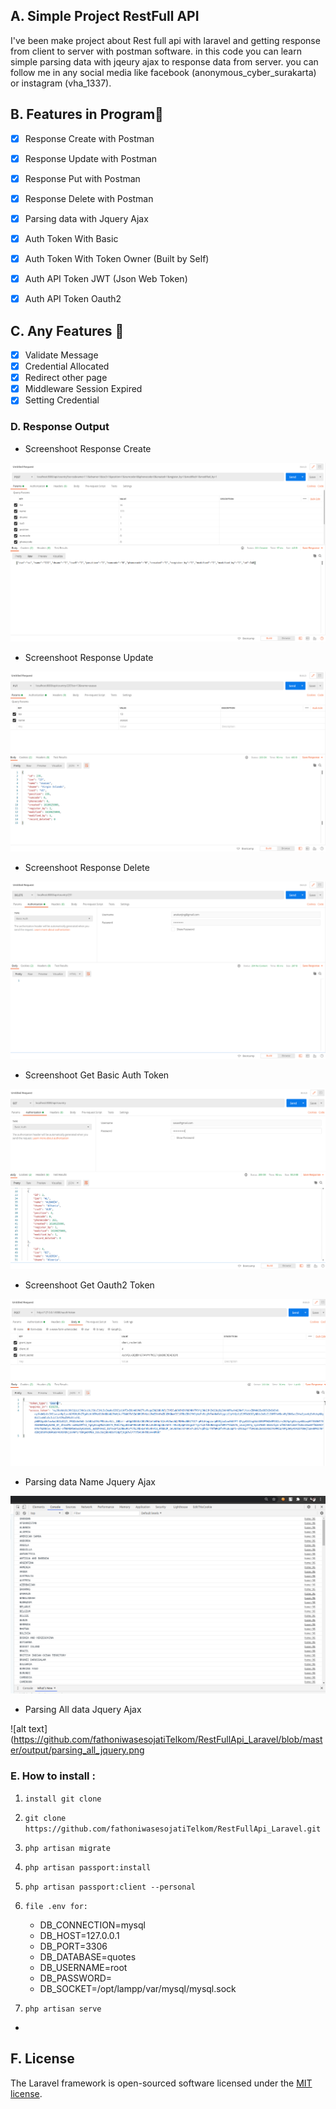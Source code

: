 ## A. Simple Project RestFull API

   I've been make project about Rest full api with laravel and getting response from client to server with postman software. in this code you can learn simple parsing data with jqeury ajax to response data from server. you can follow me in any social media like facebook (anonymous_cyber_surakarta) or instagram (vha_1337).  


## B. Features in Program🚀 

- [x] Response Create with Postman
- [x] Response Update with Postman 
- [x] Response Put with Postman
- [x] Response Delete with Postman
- [x] Parsing data with Jquery Ajax
- [x] Auth Token With Basic 
- [x] Auth Token With Token Owner (Built by Self)
- [x] Auth API Token JWT (Json Web Token)
- [x] Auth API Token Oauth2 


## C. Any Features 🚀 

- [x] Validate Message
- [x] Credential Allocated
- [x] Redirect other page
- [x] Middleware Session Expired
- [x] Setting Credential

### D. Response Output

- Screenshoot Response Create

![alt text](https://github.com/fathoniwasesojatiTelkom/RestFullApi_Laravel/blob/master/output/creat_respon.png)

- Screenshoot Response Update

![alt text](https://github.com/fathoniwasesojatiTelkom/RestFullApi_Laravel/blob/master/output/update_response.png)

- Screenshoot Response Delete

![alt text](https://github.com/fathoniwasesojatiTelkom/RestFullApi_Laravel/blob/master/output/delete_response.png)

- Screenshoot Get Basic Auth Token

![alt text](https://github.com/fathoniwasesojatiTelkom/RestFullApi_Laravel/blob/master/output/basic_auth.png)

- Screenshoot Get Oauth2 Token

![alt text](https://github.com/fathoniwasesojatiTelkom/RestFullApi_Laravel/blob/master/output/auth0.png)

- Parsing data Name Jquery Ajax

![alt text](https://github.com/fathoniwasesojatiTelkom/RestFullApi_Laravel/blob/master/output/parsing_name.png)

- Parsing All data Jquery Ajax

![alt text](https://github.com/fathoniwasesojatiTelkom/RestFullApi_Laravel/blob/master/output/parsing_all_jquery.png


### E. How to install :

1. `install git clone`
2. `git clone https://github.com/fathoniwasesojatiTelkom/RestFullApi_Laravel.git`
3. `php artisan migrate`
4. `php artisan passport:install`
5. `php artisan passport:client --personal`
6. `file .env for:`

      - DB_CONNECTION=mysql
      - DB_HOST=127.0.0.1
      - DB_PORT=3306
      - DB_DATABASE=quotes
      - DB_USERNAME=root
      - DB_PASSWORD=
      - DB_SOCKET=/opt/lampp/var/mysql/mysql.sock

6. `php artisan serve`
- 
## F. License

The Laravel framework is open-sourced software licensed under the [MIT license](https://opensource.org/licenses/MIT).

